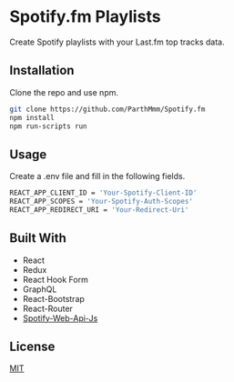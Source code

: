 # Spotify.fm Playlists

Create Spotify playlists with your Last.fm top tracks data. 

## Installation

Clone the repo and use npm.

```bash
git clone https://github.com/ParthMmm/Spotify.fm
npm install
npm run-scripts run
```

## Usage

Create a .env file and fill in the following fields.

```bash
REACT_APP_CLIENT_ID = 'Your-Spotify-Client-ID'
REACT_APP_SCOPES = 'Your-Spotify-Auth-Scopes' 
REACT_APP_REDIRECT_URI = 'Your-Redirect-Uri'

```

## Built With

- React
- Redux
- React Hook Form
- GraphQL
- React-Bootstrap
- React-Router
- [Spotify-Web-Api-Js](https://github.com/JMPerez/spotify-web-api-js)



## License
[MIT](https://github.com/ParthMmm/Spotify.fm/blob/master/LICENSE)


